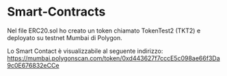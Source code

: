# Smart-Contracts

Nel file ERC20.sol ho creato un token chiamato TokenTest2 (TKT2) e deployato su testnet Mumbai di Polygon.

Lo Smart Contact è visualizzabile al seguente indirizzo: https://mumbai.polygonscan.com/token/0xd443627f7cccE5c098ae66f3Da9c0E676832eCCe
